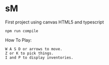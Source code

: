 # sM
First project using canvas HTML5 and typescript

    npm run compile

How To Play:

    W A S D or arrows to move.
    Z or K to pick things.
    I and P to display inventories.